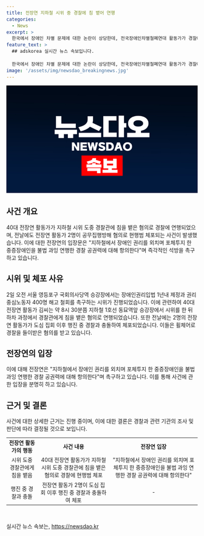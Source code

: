 ```yaml
---
title: 전장연 지하철 시위 중 경찰에 침 뱉어 연행
categories:
  - News
excerpt: >
  한국에서 장애인 차별 문제에 대한 논란이 상당한데, 전국장애인차별철폐연대 활동가가 경찰에 공무집행방해 혐의로 연행된 사건이 발생했다. 이에 대한 열흘이 확대되면서 단순한 시위로부터 법적 분쟁의 선으로 갈 수 있다는 우려도 나오고 있다. 이에 대한 자세한 내용은 계속해서 살펴볼 필요가 있다.
feature_text: >
  ## adskorea 실시간 뉴스 속보입니다.

  한국에서 장애인 차별 문제에 대한 논란이 상당한데, 전국장애인차별철폐연대 활동가가 경찰에 공무집행방해 혐의로 연행된 사건이 발생했다. 이에 대한 열흘이 확대되면서 단순한 시위로부터 법적 분쟁의 선으로 갈 수 있다는 우려도 나오고 있다. 이에 대한 자세한 내용은 계속해서 살펴볼 필요가 있다.
image: '/assets/img/newsdao_breakingnews.jpg'
---
```


<p><img src="/assets/img/newsdao_breakingnews.jpg" alt="adskorea 속보" /></p>

<h2 data-ke-size="size26">사건 개요</h2>

<p data-ke-size="size16">40대 전장연 활동가가 지하철 시위 도중 경찰관에 침을 뱉은 혐의로 경찰에 연행되었으며, 전날에도 전장연 활동가 2명이 공무집행방해 혐의로 현행범 체포되는 사건이 발생했습니다. 이에 대한 전장연의 입장문은 "지하철에서 장애인 권리를 외치며 포체투지 한 중증장애인을 불법 과잉 연행한 경찰 공권력에 대해 항의한다"며 즉각적인 석방을 촉구하고 있습니다.</p>

<h2 data-ke-size="size26">시위 및 체포 사유</h2>

<p data-ke-size="size16">2일 오전 서울 영등포구 국회의사당역 승강장에서는 장애인권리입법 1년내 제정과 권리중심노동자 400명 해고 철회를 촉구하는 시위가 진행되었습니다. 이에 관련하여 40대 전장연 활동가 김씨는 약 8시 30분쯤 지하철 1호선 동묘역앞 승강장에서 시위를 한 뒤 하차 과정에서 경찰관에게 침을 뱉은 혐의로 연행되었습니다. 또한 전날에는 2명의 전장연 활동가가 도심 집회 이후 행진 중 경찰과 충돌하여 체포되었습니다. 이들은 휠체어로 경찰을 들이받은 혐의를 받고 있습니다.</p>

<h2 data-ke-size="size26">전장연의 입장</h2>

<p data-ke-size="size16">이에 대해 전장연은 "지하철에서 장애인 권리를 외치며 포체투지 한 중증장애인을 불법 과잉 연행한 경찰 공권력에 대해 항의한다"며 촉구하고 있습니다. 이를 통해 사건에 관한 입장을 분명히 하고 있습니다.</p>

<h2 data-ke-size="size26">근거 및 결론</h2>

<p data-ke-size="size16">사건에 대한 상세한 근거는 진행 중이며, 이에 대한 결론은 경찰과 관련 기관의 조사 및 판단에 따라 결정될 것으로 보입니다.</p>

<table>
  <tbody>
    <tr>
      <td style="text-align: center; height: 17px;"><b>전장연 활동가의 행동</b></td>
      <td style="text-align: center; height: 17px;"><b>사건 내용</b></td>
      <td style="text-align: center; height: 17px;"><b>전장연 입장</b></td>
    </tr>
    <tr>
      <td style="text-align: center;">시위 도중 경찰관에게 침을 뱉음</td>
      <td style="text-align: center;">40대 전장연 활동가가 지하철 시위 도중 경찰관에 침을 뱉은 혐의로 경찰에 현행범 체포</td>
      <td style="text-align: center;">"지하철에서 장애인 권리를 외치며 포체투지 한 중증장애인을 불법 과잉 연행한 경찰 공권력에 대해 항의한다"</td>
    </tr>
    <tr>
      <td style="text-align: center;">행진 중 경찰과 충돌</td>
      <td style="text-align: center;">전장연 활동가 2명이 도심 집회 이후 행진 중 경찰과 충돌하여 체포</td>
      <td style="text-align: center;">-</td>
    </tr>
  </tbody>
</table>

<p data-ke-size="size16">&nbsp;</p>
실시간 뉴스 속보는, <a href="https://newsdao.kr" rel="dofollow">https://newsdao.kr</a>


